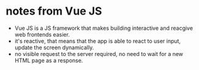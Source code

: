 # notes from Vue JS

+ Vue JS is a JS framework that makes building interactive and reacgive web frontends easier.
+ it's reactive, that means that the app is able to react to user input, update the screen dynamically.
+ no visible request to the server required, no need to wait for a new HTML page as a response.
